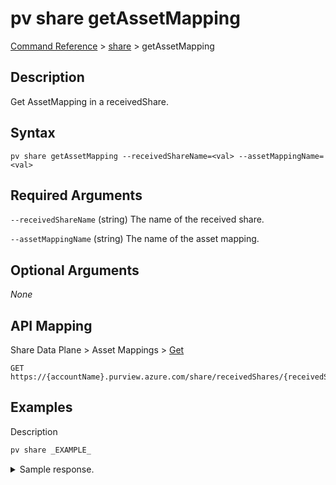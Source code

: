 # pv share getAssetMapping

[Command Reference](../../../README.md#command-reference) > [share](./main.md) >  getAssetMapping

## Description

Get AssetMapping in a receivedShare.

## Syntax

```
pv share getAssetMapping --receivedShareName=<val> --assetMappingName=<val>
```

## Required Arguments

`--receivedShareName` (string)
The name of the received share.

`--assetMappingName` (string)
The name of the asset mapping.

## Optional Arguments

*None*

## API Mapping
Share Data Plane > Asset Mappings > [Get](https://docs.microsoft.com/en-us/rest/api/purview/sharedataplane/asset-mappings/get)
```
GET https://{accountName}.purview.azure.com/share/receivedShares/{receivedShareName}/assetMappings/{assetMappingName}
```

## Examples

Description
```powershell
pv share _EXAMPLE_
```


<details><summary>Sample response.</summary>
<p>

```json
{
    "key": "value"
}
```
</p>
</details>
